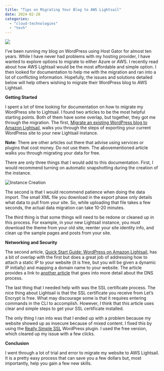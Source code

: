 ```yaml
---
title: "Tips on Migrating Your Blog to AWS Lightsail"
date: 2024-02-28
categories: 
  - "cloud-technologies"
  - "tech"
---
```


![](https://www.sherifalghali.com/wp-content/uploads/2024/02/LightsailLogo.png)

[](https://www.sherifalghali.com/2023/01/24/tips-on-migrating-your-blog-to-aws-lightsail/)

I’ve been running my blog on WordPress using Host Gator for almost ten years. While I have never had problems with my hosting provider, I have wanted to explore options to migrate to either Azure or AWS. I recently read about how AWS Lightsail would be the most affordable and simple option. I then looked for documentation to help me with the migration and ran into a lot of conflicting information. Hopefully, the issues and solutions detailed below will help others wishing to migrate their WordPress blog to AWS Lightsail.

**Getting Started**

I spent a lot of time looking for documentation on how to migrate my WordPress site to Lightsail. I found two articles to be the most helpful starting points. Both of them have some overlap, but together, they got me through the migration. The first, [Migrate an existing WordPress blog to Amazon Lightsail](https://lightsail.aws.amazon.com/ls/docs/en_us/articles/migrate-your-wordpress-blog-to-amazon-lightsail), walks you through the steps of exporting your current WordPress site to your new Lightsail instance.

**Note:** There are other articles out there that advise using services or plugins that cost money. Do not use them. The abovementioned article walks you through migrating your data for free.

There are only three things that I would add to this documentation. First, I would recommend turning on automatic snapshotting during the creation of the instance.

![Instance Creation](https://www.sherifalghali.com/wp-content/uploads/2024/02/Lightsail1-1024x626.png)

The second is that I would recommend patience when doing the data import. The small XML file you download in the export phase only details what data to pull from your site. So, while uploading that file takes a few seconds, the actual data migration can take 10-20 minutes.

The third thing is that some things will need to be redone or cleaned up in this process. For example, in your new Lightsail instance, you must download the theme from your old site, reenter your site identity info, and clean up the sample pages and posts from your site.

**Networking and Security**

The second article, [Quick Start Guide: WordPress on Amazon Lightsail](https://docs.aws.amazon.com/lightsail/latest/userguide/amazon-lightsail-quick-start-guide-wordpress.html), has a bit of overlap with the first but does a great job of addressing how to attach a static IP to your website (it is free, but you will be given a dynamic IP initially) and mapping a domain name to your website. The article provides a link to [another article](https://lightsail.aws.amazon.com/ls/docs/en_us/articles/lightsail-how-to-create-dns-entry) that goes into more detail about the DNS process.

The last thing that I needed help with was the SSL certificate process. The nice thing about Lightsail is that the SSL certificate you receive from Let’s Encrypt is free. What may discourage some is that it requires entering commands in the CLI to accomplish. However, I think that this article uses clear and simple steps to get your SSL certificate installed.

The only thing I ran into was that I ended up with a problem because my website showed up as insecure because of mixed content. I fixed this by using the [Really Simple SSL](https://wordpress.org/plugins/really-simple-ssl/) WordPress plugin. I used the free version, which cleared up my issue with a few clicks.

**Conclusion**

I went through a lot of trial and error to migrate my website to AWS Lightsail. It is a pretty easy process that can save you a few dollars but, most importantly, help you gain a few new skills.
